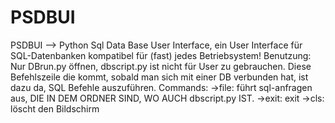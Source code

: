 # PSDBUI
PSDBUI --> Python Sql Data Base User Interface, ein User Interface für SQL-Datenbanken kompatibel für (fast) jedes Betriebsystem!
Benutzung:
Nur DBrun.py öffnen, dbscript.py ist nicht für User zu gebrauchen.
Diese Befehlszeile die kommt, sobald man sich mit einer DB verbunden hat, ist dazu da, SQL Befehle auszuführen.
Commands:
->file: führt sql-anfragen aus, DIE IN DEM ORDNER SIND, WO AUCH dbscript.py IST.
->exit: exit
->cls: löscht den Bildschirm
